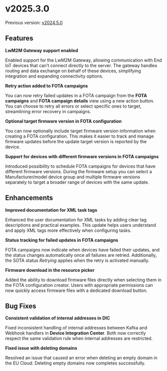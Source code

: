 # v2025.3.0

Previous version: [v2024.5.0](./v2024.5.0.md)

## Features

**LwM2M Gateway support enabled**

Enabled support for the LwM2M Gateway, allowing communication with End IoT devices that can’t connect directly to the server. The gateway handles routing and data exchange on behalf of these devices, simplifying integration and expanding connectivity options.

**Retry action added to FOTA campaigns**

You can now retry failed updates in a FOTA campaign from the **FOTA campaigns** and **FOTA campaign details** view using a new action button. You can choose to retry all errors or select specific ones to target, streamlining error recovery in campaigns.

**Optional target firmware version in FOTA configuration**

You can now optionally include target firmware version information when creating a FOTA configuration. This makes it easier to track and manage firmware updates before the update target version is reported by the device.

**Support for devices with different firmware versions in FOTA campaigns**

Introduced possibility to schedule FOTA campaigns for devices that have different firmware versions. During the firmware setup you can select a Manufacturer/model device group and multiple firmware versions separately to target a broader range of devices with the same update.

## Enhancements

**Improved documentation for XML task tags**

Enhanced the user documentation for XML tasks by adding clear tag descriptions and practical examples. This update helps users understand and apply XML tags more effectively when configuring tasks.

**Status tracking for failed updates in FOTA campaigns**

FOTA campaigns now indicate when devices have failed their updates, and the status changes automatically once all failures are retried. Additionally, the SOTA status *Retrying* applies when the retry is activated manually. 

**Firmware download in the resource picker**

Added the ability to download firmware files directly when selecting them in the FOTA configuration creator. Users with appropriate permissions can now quickly access firmware files with a dedicated download button.

## Bug Fixes

**Consistent validation of internal addresses in DIC**

Fixed inconsistent handling of internal addresses between Kafka and Webhook handlers in **Device Integration Center**. Both now correctly respect the same validation rule when internal addresses are restricted.

**Fixed issue with deleting domains**

Resolved an issue that caused an error when deleting an empty domain in the EU Cloud. Deleting empty domains now completes successfully.
